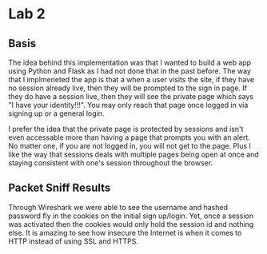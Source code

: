 # Lab 2
## Basis
The idea behind this implementation was that I wanted to build a web app using Python and Flask as I had not done that in the past before.
The way that I implmeneted the app is that a when a user visits the site, if they have no session already live, then they will be prompted to the sign in page. 
If they do have a session live, then they will see the private page which says "I have your identity!!!". You may only reach that page once logged in via signing up or a general login. 

I prefer the idea that the private page is protected by sessions and isn't even accessable more than having a page that prompts you with an alert. No matter one, if you are not logged in, you will not get to the page.
Plus I like the way that sessions deals with multiple pages being open at once and staying consistent with one's session throughout the browser. 

## Packet Sniff Results
Through Wireshark we were able to see the username and hashed password fly in the cookies on the initial sign up/login. Yet, once a session was activated then the cookies would only hold the session id and nothing else. It is amazing to see how insecure the Internet is when it comes to HTTP instead of using SSL and HTTPS.
